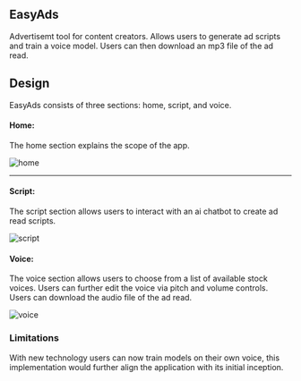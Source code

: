 ## EasyAds

Advertisemt tool for content creators.  Allows users to generate ad scripts and train a voice model.  Users can then download an mp3 file of the ad read.


## Design

EasyAds consists of three sections: home, script, and voice.

#### Home:

The home section explains the scope of the app.

![home](public/images/home.png)

---

#### Script:

The script section allows users to interact with an ai chatbot to create ad read scripts.

![script](public/images/script.png)

#### Voice:

The voice section allows users to choose from a list of available stock voices.  Users can further edit the voice via pitch and volume controls.  Users can download the audio file of the ad read.

![voice](public/images/optimize.png)



### Limitations

With new technology users can now train models on their own voice, this implementation would further align the application with its initial inception.



